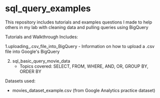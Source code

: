 # sql_query_examples
This repository includes tutorials and examples questions I made to help others in my lab with cleaning data and pulling queries using BigQuery

Tutorials and Walkthrough Includes:

1.uploading_.csv_file_into_BigQuery
    - Information on how to upload a .csv file into Google's BigQuery
  
2. sql_basic_query_movie_data
    - Topics covered: SELECT, FROM, WHERE, AND, OR, GROUP BY, ORDER BY

Datasets used:
  - movies_dataset_example.csv (from Google Analytics practice dataset)
